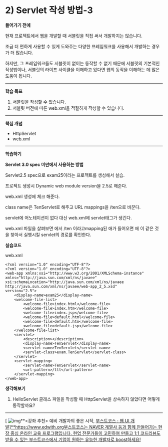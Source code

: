# 2) Servlet 작성 방법-3

**들어가기 전에**

현재 프로젝트에서 웹을 개발할 때 서블릿을 직접 써서 개발하지는 않습니다.

조금 더 편하게 사용할 수 있게 도와주는 다양한 프레임워크를 사용해서 개발하는 경우가 더 많습니다.

하지만, 그 프레임워크들도 서블릿이 없이는 동작할 수 없기 때문에 서블릿의 기본적인 작성법이나, 서블릿의
라이프 사이클을 이해하고 있다면 웹의 동작을 이해하는 데 많은 도움이 됩니다.



 

------

**학습 목표**

1. 서블릿을 작성할 수 있습니다.
2. 서블릿 버전에 따른 web.xml을 적절하게 작성할 수 있습니다.



 

------

**핵심 개념**

- HttpServlet
- web.xml



 

------

**학습하기**

**Servlet 3.0 spec 미만에서 사용하는 방법**

Servlet2.5 spec으로 exam25이라는 프로젝트를 생성해서 실습.

프로젝트 생성시 Dynamic web module version을 2.5로 해준다.

web.xml 생성에 체크 해준다.

class name은 TenServlet로 해주고 URL mappings을 /ten으로 바꾼다.

servlet에 어노테이션이 없다 대신 web.xml에 servlet태그가 생긴다.

web.xml 파일을 살펴보면 <url-pattern>에서 /ten 이라고mapping된 애가 들어오면 <servlet>에 <servlet-name>이 같은 것을 찾아서 실행시킬 servlet의 경로를 확인한다.



**실습코드**

web.xml

```markup
<?xml version="1.0" encoding="UTF-8"?>
<?xml version="1.0" encoding="UTF-8"?>
<web-app xmlns:xsi="http://www.w3.org/2001/XMLSchema-instance" 
xmlns="http://java.sun.com/xml/ns/javaee" 
xsi:schemaLocation="http://java.sun.com/xml/ns/javaee http://java.sun.com/xml/ns/javaee/web-app_2_5.xsd" 
version="2.5">
    <display-name>exam25</display-name>
    <welcome-file-list>
        <welcome-file>index.html</welcome-file>
        <welcome-file>index.htm</welcome-file>
        <welcome-file>index.jsp</welcome-file>
        <welcome-file>default.html</welcome-file>
        <welcome-file>default.htm</welcome-file>
        <welcome-file>default.jsp</welcome-file>
    </welcome-file-list>
    <servlet>
        <description></description>
        <display-name>TenServlet</display-name>
        <servlet-name>TenServlet</servlet-name>
        <servlet-class>exam.TenServlet</servlet-class>
    </servlet>
    <servlet-mapping>
        <servlet-name>TenServlet</servlet-name>
        <url-pattern>/ttt</url-pattern>
    </servlet-mapping>
</web-app>
```

 

 

**생각해보기**

1. HelloServlet 클래스 파일을 작성할 때 HttpServlet을 상속하지 않았다면 어떻게 동작할까요? 

 

 



 

------



[ ![img](https://cphinf.pstatic.net/mooc/20191203_6/1575304675591vXQd7_PNG/6LeVHS5O6y7fYwKJ8tw7.png?type=ffn199_148)**<강좌 추천> 예비 개발자의 좋은 시작, [부스트코스 : 웹 UI 개발\]**https://www.edwith.org부스트코스는 NAVER 계열사 등과 함께 만들어가는 현장 중심 온라인 교육 프로그램입니다.
현업 전문가들이 고민하여 만들고 1:1 코드리뷰도 받을 수 있는 부스트코스에서 기업이 원하는 유능한 개발자로 boost하세요!](https://www.edwith.org/boostcourse-ui)